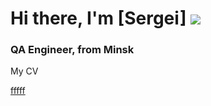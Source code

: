  # Hi there, I'm [Sergei] ![](https://github.com/blackcater/blackcater/raw/main/images/Hi.gif) 
### QA Engineer, from Minsk


My CV

[fffff](https://rabota.by/resume/2596e9b3ff09aef1200039ed1f6d744e396173)
